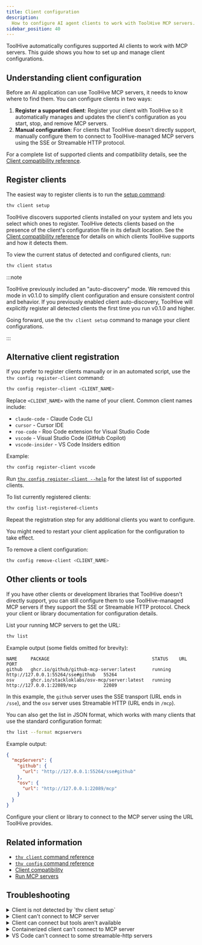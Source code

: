 ```yaml
---
title: Client configuration
description:
  How to configure AI agent clients to work with ToolHive MCP servers.
sidebar_position: 40
---
```


ToolHive automatically configures supported AI clients to work with MCP servers.
This guide shows you how to set up and manage client configurations.

## Understanding client configuration

Before an AI application can use ToolHive MCP servers, it needs to know where to
find them. You can configure clients in two ways:

1. **Register a supported client**: Register your client with ToolHive so it
   automatically manages and updates the client's configuration as you start,
   stop, and remove MCP servers.
2. **Manual configuration**: For clients that ToolHive doesn't directly support,
   manually configure them to connect to ToolHive-managed MCP servers using the
   SSE or Streamable HTTP protocol.

For a complete list of supported clients and compatibility details, see the
[Client compatibility reference](../reference/client-compatibility.mdx).

## Register clients

The easiest way to register clients is to run the
[setup command](../reference/cli/thv_client_setup.md):

```bash
thv client setup
```

ToolHive discovers supported clients installed on your system and lets you
select which ones to register. ToolHive detects clients based on the presence of
the client's configuration file in its default location. See the
[Client compatibility reference](../reference/client-compatibility.mdx) for
details on which clients ToolHive supports and how it detects them.

To view the current status of detected and configured clients, run:

```bash
thv client status
```

:::note

ToolHive previously included an "auto-discovery" mode. We removed this mode in
v0.1.0 to simplify client configuration and ensure consistent control and
behavior. If you previously enabled client auto-discovery, ToolHive will
explicitly register all detected clients the first time you run v0.1.0 and
higher.

Going forward, use the `thv client setup` command to manage your client
configurations.

:::

## Alternative client registration

If you prefer to register clients manually or in an automated script, use the
`thv config register-client` command:

```bash
thv config register-client <CLIENT_NAME>
```

Replace `<CLIENT_NAME>` with the name of your client. Common client names
include:

- `claude-code` - Claude Code CLI
- `cursor` - Cursor IDE
- `roo-code` - Roo Code extension for Visual Studio Code
- `vscode` - Visual Studio Code (GitHub Copilot)
- `vscode-insider` - VS Code Insiders edition

Example:

```bash
thv config register-client vscode
```

Run
[`thv config register-client --help`](../reference/cli/thv_config_register-client.md)
for the latest list of supported clients.

To list currently registered clients:

```bash
thv config list-registered-clients
```

Repeat the registration step for any additional clients you want to configure.

You might need to restart your client application for the configuration to take
effect.

To remove a client configuration:

```bash
thv config remove-client <CLIENT_NAME>
```

## Other clients or tools

If you have other clients or development libraries that ToolHive doesn't
directly support, you can still configure them to use ToolHive-managed MCP
servers if they support the SSE or Streamable HTTP protocol. Check your client
or library documentation for configuration details.

List your running MCP servers to get the URL:

```bash
thv list
```

Example output (some fields omitted for brevity):

```text
NAME     PACKAGE                                      STATUS    URL                                 PORT
github   ghcr.io/github/github-mcp-server:latest      running   http://127.0.0.1:55264/sse#github   55264
osv      ghcr.io/stackloklabs/osv-mcp/server:latest   running   http://127.0.0.1:22089/mcp          22089
```

In this example, the `github` server uses the SSE transport (URL ends in
`/sse`), and the `osv` server uses Streamable HTTP (URL ends in `/mcp`).

You can also get the list in JSON format, which works with many clients that use
the standard configuration format:

```bash
thv list --format mcpservers
```

Example output:

```json
{
  "mcpServers": {
    "github": {
      "url": "http://127.0.0.1:55264/sse#github"
    },
    "osv": {
      "url": "http://127.0.0.1:22089/mcp"
    }
  }
}
```

Configure your client or library to connect to the MCP server using the URL
ToolHive provides.

## Related information

- [`thv client` command reference](../reference/cli/thv_client.md)
- [`thv config` command reference](../reference/cli/thv_config.md)
- [Client compatibility](../reference/client-compatibility.mdx)
- [Run MCP servers](run-mcp-servers.mdx)

## Troubleshooting

<details>
<summary>Client is not detected by `thv client setup`</summary>

If ToolHive doesn't detect your client:

1. Verify ToolHive supports your client in the
   [Client compatibility reference](../reference/client-compatibility.mdx).

2. Make sure you installed the client in its default location. ToolHive detects
   clients based on their configuration files. If the client isn't in its
   default location, ToolHive can't detect it.

3. Try manually registering the client:

   ```bash
   thv config register-client <CLIENT_NAME>
   ```

</details>

<details>
<summary>Client can't connect to MCP server</summary>

If your client can't connect to the MCP server:

1. Verify the MCP server is running:

   ```bash
   thv list
   ```

2. Check if the client is registered:

   ```bash
   thv client status
   ```

3. Make sure the URL is correct and accessible. Use `curl` to test the
   connection:

   ```bash
   curl <MCP_SERVER_URL>
   ```

4. Restart your client application.

</details>

<details>
<summary>Client can connect but tools aren't available</summary>

If your client connects to the MCP server but tools aren't available:

1. Make sure the MCP server is running and accessible:

   ```bash
   thv list

   curl <MCP_SERVER_URL>
   ```

2. Check the MCP server logs:

   ```bash
   thv logs <SERVER_NAME>
   ```

3. Make sure you properly configured the MCP server in your client.
4. For Visual Studio Code, make sure you started the MCP server in the settings
   (see the VS Code with Copilot section in the
   [Client compatibility reference](../reference/client-compatibility.mdx#vs-code-with-copilot)).
5. If you've implemented authentication for your MCP server, make sure the
   client has the necessary permissions to access the tools.

</details>

<details>
<summary>Containerized client can't connect to MCP server</summary>

If you're running an MCP client inside a container and it can't connect to an
MCP server running on the same host, make sure you use the correct host address.
The ToolHive proxy is a standard OS process, so it listens on the host's network
interface.

For example, on Docker Desktop, use `host.docker.internal` instead of
`localhost`. On Linux Docker environments, you may need to use the host's IP
address or configure the container's network to use `host` mode for proper
connectivity.

Refer to your containerization platform's documentation for details on how to
configure network access between containers and the host.

</details>

<details>
<summary>VS Code can't connect to some streamable-http servers</summary>

You might encounter errors with Visual Studio Code connecting to some
Python-based MCP servers using the Streamable HTTP transport protocol:

```text
[info] Connection state: Error Error sending message to http://localhost:49574/mcp: TypeError: fetch failed
[error] Server exited before responding to `initialize` request.
```

This is a known interaction between VS Code and the FastMCP SDK used by
Python-based MCP servers. If you inspect the HTTP connection, you'll see a
`307 Temporary Redirect` response, which VS Code doesn't handle correctly.

There are two workarounds:

1. Change the URL in your VS Code settings to add a trailing slash to the MCP
   server URL. For example, change `http://localhost:49574/mcp` to
   `http://localhost:49574/mcp/`. You'll need to re-apply this if you stop and
   restart the MCP server.
2. If the MCP server supports SSE, switch to using the SSE transport instead of
   Streamable HTTP.

You can track a proposed fix for this issue in the
[MCP Python SDK repository](https://github.com/modelcontextprotocol/python-sdk/pull/781).

</details>
